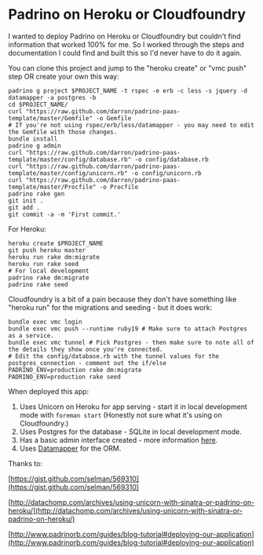 Padrino on Heroku or Cloudfoundry
==================================

I wanted to deploy Padrino on Heroku or Cloudfoundry but couldn't find information that worked 100% for me. So I worked through the steps and documentation I could find and built this so I'd never have to do it again.

You can clone this project and jump to the "heroku create" or "vmc push" step OR create your own this way:

    padrino g project $PROJECT_NAME -t rspec -e erb -c less -s jquery -d datamapper -a postgres -b
    cd $PROJECT_NAME/
    curl "https://raw.github.com/darron/padrino-paas-template/master/Gemfile" -o Gemfile
    # If you're not using rspec/erb/less/datamapper - you may need to edit the Gemfile with those changes.
    bundle install
    padrino g admin
    curl "https://raw.github.com/darron/padrino-paas-template/master/config/database.rb" -o config/database.rb
    curl "https://raw.github.com/darron/padrino-paas-template/master/config/unicorn.rb" -o config/unicorn.rb
    curl "https://raw.github.com/darron/padrino-paas-template/master/Procfile" -o Procfile
    padrino rake gen
    git init .
    git add .
    git commit -a -m 'First commit.'

For Heroku:

    heroku create $PROJECT_NAME
    git push heroku master
    heroku run rake dm:migrate
    heroku run rake seed
    # For local development
    padrino rake dm:migrate
    padrino rake seed

Cloudfoundry is a bit of a pain because they don't have something like "heroku run" for the migrations and seeding - but it does work:

    bundle exec vmc login
    bundle exec vmc push --runtime ruby19 # Make sure to attach Postgres as a service.
    bundle exec vmc tunnel # Pick Postgres - then make sure to note all of the details they show once you're connected.
    # Edit the config/database.rb with the tunnel values for the postgres_connection - comment out the if/else
    PADRINO_ENV=production rake dm:migrate
    PADRINO_ENV=production rake seed

When deployed this app:

1. Uses Unicorn on Heroku for app serving - start it in local development mode with `foreman start` (Honestly not sure what it's using on Cloudfoundry.)
2. Uses Postgres for the database - SQLite in local development mode.
3. Has a basic admin interface created - more information [here](http://www.padrinorb.com/guides/padrino-admin).
4. Uses [Datamapper](http://datamapper.org) for the ORM.

Thanks to:

[https://gist.github.com/selman/569310](https://gist.github.com/selman/569310)

[http://datachomp.com/archives/using-unicorn-with-sinatra-or-padrino-on-heroku/](http://datachomp.com/archives/using-unicorn-with-sinatra-or-padrino-on-heroku/)

[http://www.padrinorb.com/guides/blog-tutorial#deploying-our-application](http://www.padrinorb.com/guides/blog-tutorial#deploying-our-application)
